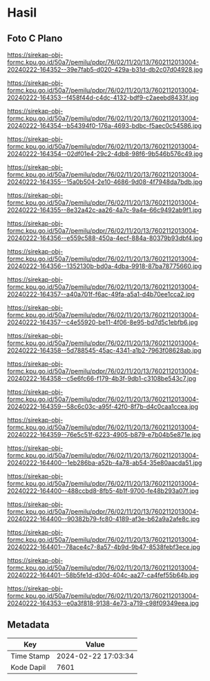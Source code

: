 # Hasil

## Foto C Plano

https://sirekap-obj-formc.kpu.go.id/50a7/pemilu/pdpr/76/02/11/20/13/7602112013004-20240222-164352--39e7fab5-d020-429a-b31d-db2c07d04928.jpg

https://sirekap-obj-formc.kpu.go.id/50a7/pemilu/pdpr/76/02/11/20/13/7602112013004-20240222-164353--f458f44d-c4dc-4132-bdf9-c2aeebd8433f.jpg

https://sirekap-obj-formc.kpu.go.id/50a7/pemilu/pdpr/76/02/11/20/13/7602112013004-20240222-164354--b54394f0-176a-4693-bdbc-f5aec0c54586.jpg

https://sirekap-obj-formc.kpu.go.id/50a7/pemilu/pdpr/76/02/11/20/13/7602112013004-20240222-164354--02df01e4-29c2-4db8-98f6-9b546b576c49.jpg

https://sirekap-obj-formc.kpu.go.id/50a7/pemilu/pdpr/76/02/11/20/13/7602112013004-20240222-164355--15a0b504-2e10-4686-9d08-4f7948da7bdb.jpg

https://sirekap-obj-formc.kpu.go.id/50a7/pemilu/pdpr/76/02/11/20/13/7602112013004-20240222-164355--8e32a42c-aa26-4a7c-9a4e-66c9492ab9f1.jpg

https://sirekap-obj-formc.kpu.go.id/50a7/pemilu/pdpr/76/02/11/20/13/7602112013004-20240222-164356--e559c588-450a-4ecf-884a-80379b93dbf4.jpg

https://sirekap-obj-formc.kpu.go.id/50a7/pemilu/pdpr/76/02/11/20/13/7602112013004-20240222-164356--1352130b-bd0a-4dba-9918-87ba78775660.jpg

https://sirekap-obj-formc.kpu.go.id/50a7/pemilu/pdpr/76/02/11/20/13/7602112013004-20240222-164357--a40a701f-f6ac-49fa-a5a1-d4b70ee1cca2.jpg

https://sirekap-obj-formc.kpu.go.id/50a7/pemilu/pdpr/76/02/11/20/13/7602112013004-20240222-164357--c4e55920-be11-4f06-8e95-bd7d5c1ebfb6.jpg

https://sirekap-obj-formc.kpu.go.id/50a7/pemilu/pdpr/76/02/11/20/13/7602112013004-20240222-164358--5d788545-45ac-4341-a1b2-7963f08628ab.jpg

https://sirekap-obj-formc.kpu.go.id/50a7/pemilu/pdpr/76/02/11/20/13/7602112013004-20240222-164358--c5e6fc66-f179-4b3f-9db1-c3108be543c7.jpg

https://sirekap-obj-formc.kpu.go.id/50a7/pemilu/pdpr/76/02/11/20/13/7602112013004-20240222-164359--58c6c03c-a95f-42f0-8f7b-d4c0caa1ccea.jpg

https://sirekap-obj-formc.kpu.go.id/50a7/pemilu/pdpr/76/02/11/20/13/7602112013004-20240222-164359--76e5c51f-6223-4905-b879-e7b04b5e871e.jpg

https://sirekap-obj-formc.kpu.go.id/50a7/pemilu/pdpr/76/02/11/20/13/7602112013004-20240222-164400--1eb286ba-a52b-4a78-ab54-35e80aacda51.jpg

https://sirekap-obj-formc.kpu.go.id/50a7/pemilu/pdpr/76/02/11/20/13/7602112013004-20240222-164400--488ccbd8-8fb5-4b1f-9700-fe48b293a07f.jpg

https://sirekap-obj-formc.kpu.go.id/50a7/pemilu/pdpr/76/02/11/20/13/7602112013004-20240222-164400--90382b79-fc80-4189-af3e-b62a9a2afe8c.jpg

https://sirekap-obj-formc.kpu.go.id/50a7/pemilu/pdpr/76/02/11/20/13/7602112013004-20240222-164401--78ace4c7-8a57-4b9d-9b47-8538febf3ece.jpg

https://sirekap-obj-formc.kpu.go.id/50a7/pemilu/pdpr/76/02/11/20/13/7602112013004-20240222-164401--58b5fe1d-d30d-404c-aa27-ca4fef55b64b.jpg

https://sirekap-obj-formc.kpu.go.id/50a7/pemilu/pdpr/76/02/11/20/13/7602112013004-20240222-164353--e0a3f818-9138-4e73-a719-c98f09349eea.jpg


## Metadata

| Key        | Value               |
| ---------- | ------------------- |
| Time Stamp | 2024-02-22 17:03:34 |
| Kode Dapil | 7601                |




